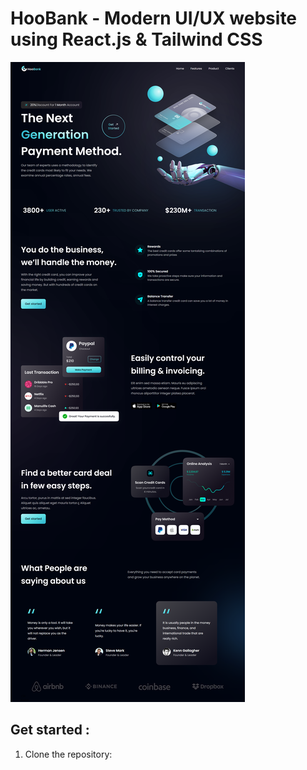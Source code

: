 # HooBank - Modern UI/UX website using React.js & Tailwind CSS

<img src="./public/website.png">

## Get started : 
1. Clone the repository:
